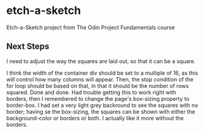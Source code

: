 # etch-a-sketch

Etch-a-Sketch project from The Odin Project Fundamentals course

## Next Steps

I need to adjust the way the squares are laid out, so that it can be a square.

I think the width of the container div should be set to a multiple of 16, as this will control how many columns will appear. Then, the stop condition of the for loop should be based on that, in that it should be the number of rows squared. Done and done. Had trouble getting this to work right with borders, then I remembered to change the page's box-sizing property to border-box. I had set a very light grey backround to see the squares with no border; having se the box-sizing, the squares can be shown with either the background-color or borders or both. I actually like it more without the borders.
